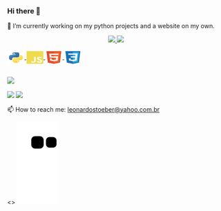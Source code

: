 ### Hi there 👋

🔭 I’m currently working on my python projects and a website on my own. 

<div align="center">
  <a href="https://github.com/KakashiHataki-lab"> 
  <img height="180em" src="https://github-readme-stats.vercel.app/api?username=KakashiHataki-lab&show_icons=true&theme=dark&include_all_commits=true&count_private=true"/> 
  <img height="180em" src="https://github-readme-stats.vercel.app/api/top-langs/?username=KakashiHataki-lab&layout=compact&langs_count=7&theme=dark"/>
</div>
  
<div style="display: inline_block"><br>
  
  <img align="center" alt="Rafa-Python" height="30" width="40" src="https://raw.githubusercontent.com/devicons/devicon/master/icons/python/python-original.svg">
  <img align="center" alt="Rafa-Js" height="30" width="40" src="https://raw.githubusercontent.com/devicons/devicon/master/icons/javascript/javascript-plain.svg">
  <img align="center" alt="Rafa-HTML" height="30" width="40" src="https://raw.githubusercontent.com/devicons/devicon/master/icons/html5/html5-original.svg">
  <img align="center" alt="Rafa-CSS" height="30" width="40" src="https://raw.githubusercontent.com/devicons/devicon/master/icons/css3/css3-original.svg">
  
   
</div>
  
  ##
 
<div> 
  <a href="https://www.youtube.com/channel/UC5DDNTfV1deG8WWWLDyPCgw" target="_blank"><img src="https://img.shields.io/badge/YouTube-FF0000?style=for-the-badge&logo=youtube&logoColor=white" target="_blank"></a>
  
  <a href = "mailto:leonardostoeber@yahoo.com.br"><img src="https://img.shields.io/badge/-Gmail-%23333?style=for-the-badge&logo=gmail&logoColor=white" target="_blank"></a>
  <a href="https://www.linkedin.com/in/leonardo-stoeber/" target="_blank"><img src="https://img.shields.io/badge/-LinkedIn-%230077B5?style=for-the-badge&logo=linkedin&logoColor=white" target="_blank"></a> 
 
   
  📫 How to reach me: leonardostoeber@yahoo.com.br    
  
</div>

 <> ![Snake animation](https://github.com/rafaballerini/rafaballerini/blob/output/github-contribution-grid-snake.svg)

